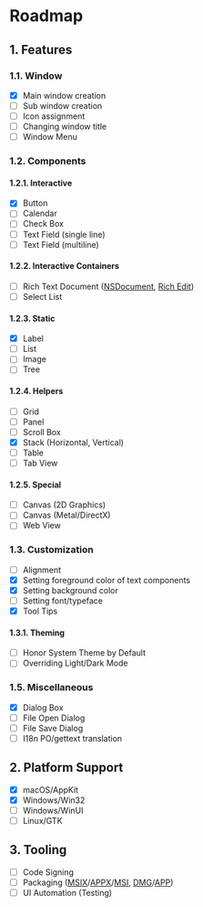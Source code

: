 # Roadmap
## 1. Features
### 1.1. Window
- [x] Main window creation
- [ ] Sub window creation
- [ ] Icon assignment
- [ ] Changing window title
- [ ] Window Menu

### 1.2. Components
#### 1.2.1. Interactive
- [x] Button
- [ ] Calendar
- [ ] Check Box
- [ ] Text Field (single line)
- [ ] Text Field (multiline)

#### 1.2.2. Interactive Containers
- [ ] Rich Text Document ([NSDocument](https://developer.apple.com/documentation/appkit/documents_data_and_pasteboard/developing_a_document-based_app?language=objc), [Rich Edit](https://learn.microsoft.com/en-us/windows/win32/controls/rich-edit-controls))
- [ ] Select List

#### 1.2.3. Static
- [x] Label
- [ ] List
- [ ] Image
- [ ] Tree

#### 1.2.4. Helpers
- [ ] Grid
- [ ] Panel
- [ ] Scroll Box
- [x] Stack (Horizontal, Vertical)
- [ ] Table
- [ ] Tab View

#### 1.2.5. Special
- [ ] Canvas (2D Graphics)
- [ ] Canvas (Metal/DirectX)
- [ ] Web View

### 1.3. Customization
- [ ] Alignment
- [x] Setting foreground color of text components
- [x] Setting background color
- [ ] Setting font/typeface
- [x] Tool Tips

#### 1.3.1. Theming
- [ ] Honor System Theme by Default
- [ ] Overriding Light/Dark Mode

### 1.5. Miscellaneous
- [x] Dialog Box
- [ ] File Open Dialog
- [ ] File Save Dialog
- [ ] I18n PO/gettext translation

## 2. Platform Support
- [x] macOS/AppKit
- [x] Windows/Win32
- [ ] Windows/WinUI
- [ ] Linux/GTK

## 3. Tooling
- [ ] Code Signing
- [ ] Packaging ([MSIX](https://learn.microsoft.com/en-us/windows/msix/)/[APPX](https://learn.microsoft.com/en-us/windows/win32/appxpkg/appx-portal)/[MSI](https://learn.microsoft.com/en-us/windows/win32/msi/windows-installer-portal), [DMG](https://en.wikipedia.org/wiki/Apple_Disk_Image)/[APP](https://developer.apple.com/library/archive/documentation/CoreFoundation/Conceptual/CFBundles/Introduction/Introduction.html))
- [ ] UI Automation (Testing)
